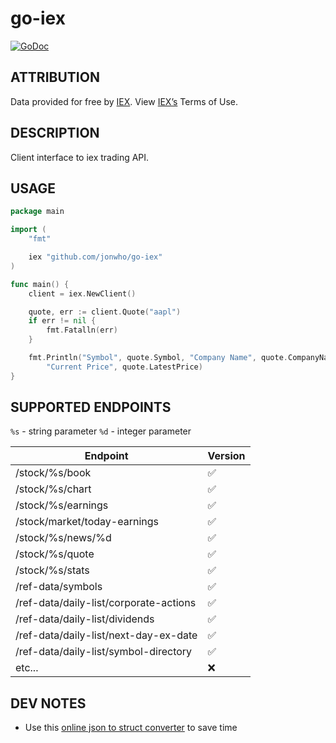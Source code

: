 # go-iex

[![GoDoc](https://godoc.org/github.com/jonwho/go-iex?status.svg)](http://godoc.org/github.com/jonwho/go-iex)

## ATTRIBUTION
Data provided for free by [IEX](https://iextrading.com/developer/). View [IEX’s](https://iextrading.com/api-exhibit-a/) Terms of Use.

## DESCRIPTION
Client interface to iex trading API.

## USAGE
```go
package main

import (
	"fmt"

	iex "github.com/jonwho/go-iex"
)

func main() {
	client = iex.NewClient()

	quote, err := client.Quote("aapl")
	if err != nil {
		fmt.Fatalln(err)
	}

	fmt.Println("Symbol", quote.Symbol, "Company Name", quote.CompanyName,
		"Current Price", quote.LatestPrice)
}
```

## SUPPORTED ENDPOINTS
`%s` - string parameter
`%d` - integer parameter

| Endpoint                               | Version |
| -------------------------------------- | ------- |
| /stock/%s/book                         |   ✅    |
| /stock/%s/chart                        |   ✅    |
| /stock/%s/earnings                     |   ✅    |
| /stock/market/today-earnings           |   ✅    |
| /stock/%s/news/%d                      |   ✅    |
| /stock/%s/quote                        |   ✅    |
| /stock/%s/stats                        |   ✅    |
| /ref-data/symbols                      |   ✅    |
| /ref-data/daily-list/corporate-actions |   ✅    |
| /ref-data/daily-list/dividends         |   ✅    |
| /ref-data/daily-list/next-day-ex-date  |   ✅    |
| /ref-data/daily-list/symbol-directory  |   ✅    |
| etc...                                 |   ❌    |

## DEV NOTES
* Use this [online json to struct converter](https://mholt.github.io/json-to-go/) to save time
